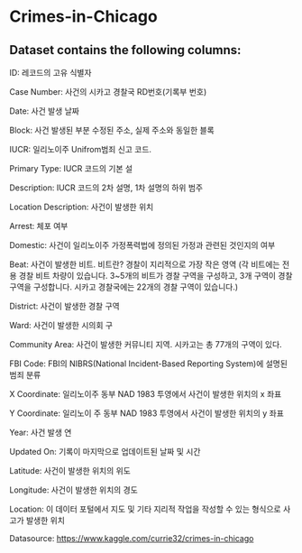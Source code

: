 # Crimes-in-Chicago
## Dataset contains the following columns:
ID: 레코드의 고유 식별자

Case Number: 사건의 시카고 경찰국 RD번호(기록부 번호)

Date: 사건 발생 날짜

Block: 사건 발생된 부분 수정된 주소, 실제 주소와 동일한 블록

IUCR: 일리노이주 Unifrom범죄 신고 코드.

Primary Type: IUCR 코드의 기본 설

Description: IUCR 코드의 2차 설명, 1차 설명의 하위 범주

Location Description: 사건이 발생한 위치

Arrest: 체포 여부

Domestic: 사건이 일리노이주 가정폭력법에 정의된 가정과 관련된 것인지의 여부

Beat: 사건이 발생한 비트. 비트란? 경찰이 지리적으로 가장 작은 영역 (각 비트에는 전용 경찰 비트 차량이 있습니다. 3~5개의 비트가 경찰 구역을 구성하고, 3개 구역이 경찰 구역을 구성합니다. 시카고 경찰국에는 22개의 경찰 구역이 있습니다.)

District: 사건이 발생한 경찰 구역

Ward: 사건이 발생한 시의회 구

Community Area: 사건이 발생한 커뮤니티 지역. 시카고는 총 77개의 구역이 있다.

FBI Code: FBI의 NIBRS(National Incident-Based Reporting System)에 설명된 범죄 분류

X Coordinate: 일리노이주 동부 NAD 1983 투영에서 사건이 발생한 위치의 x 좌표

Y Coordinate: 일리노이 주 동부 NAD 1983 투영에서 사건이 발생한 위치의 y 좌표

Year: 사건 발생 연

Updated On: 기록이 마지막으로 업데이트된 날짜 및 시간

Latitude: 사건이 발생한 위치의 위도

Longitude: 사건이 발생한 위치의 경도

Location: 이 데이터 포털에서 지도 및 기타 지리적 작업을 작성할 수 있는 형식으로 사고가 발생한 위치



Datasource: https://www.kaggle.com/currie32/crimes-in-chicago
